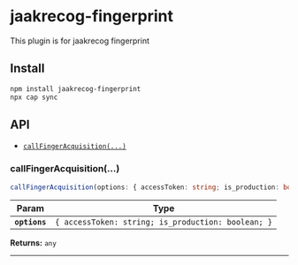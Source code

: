 # jaakrecog-fingerprint

This plugin is for jaakrecog fingerprint

## Install

```bash
npm install jaakrecog-fingerprint
npx cap sync
```

## API

<docgen-index>

- [`callFingerAcquisition(...)`](#callfingeracquisition)

</docgen-index>

<docgen-api>
<!--Update the source file JSDoc comments and rerun docgen to update the docs below-->

### callFingerAcquisition(...)

```typescript
callFingerAcquisition(options: { accessToken: string; is_production: boolean; }) => any
```

| Param         | Type                                                          |
| ------------- | ------------------------------------------------------------- |
| **`options`** | <code>{ accessToken: string; is_production: boolean; }</code> |

**Returns:** <code>any</code>

---

</docgen-api>
